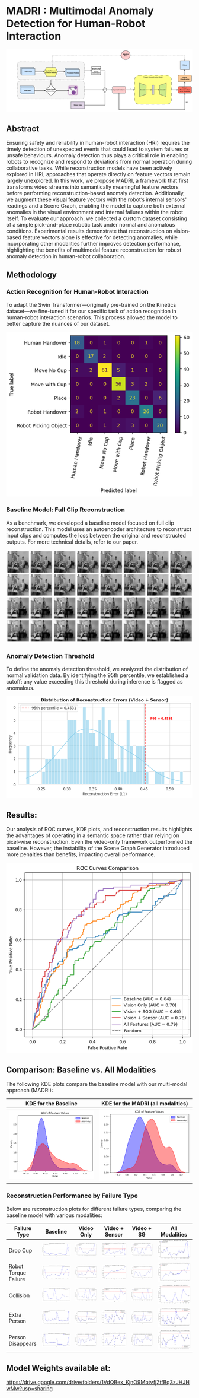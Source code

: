 # MADRI : Multimodal Anomaly Detection for Human-Robot Interaction

![Overall Framework](images/framework.png)

## Abstract

Ensuring safety and reliability in human-robot interaction (HRI) requires the timely detection of unexpected events that could lead to system failures or unsafe behaviours. 
Anomaly detection thus plays a critical role in enabling robots to recognize and respond to deviations from normal operation during collaborative tasks. 
While reconstruction models have been actively explored in HRI, approaches that operate directly on feature vectors remain largely unexplored. 
In this work, we propose MADRI, a framework that first transforms video streams into semantically meaningful feature vectors before performing reconstruction-based anomaly detection. 
Additionally, we augment these visual feature vectors with the robot’s internal sensors' readings and a Scene Graph, enabling the model to capture both external anomalies in the visual environment and 
internal failures within the robot itself. To evaluate our approach, we collected a custom dataset consisting of a simple pick-and-place robotic task under normal and anomalous conditions. 
Experimental results demonstrate that reconstruction on vision-based feature vectors alone is effective for detecting anomalies, while incorporating other modalities further improves detection performance, 
highlighting the benefits of multimodal feature reconstruction for robust anomaly detection in human-robot collaboration.

## Methodology

### Action Recognition for Human-Robot Interaction

To adapt the Swin Transformer—originally pre-trained on the Kinetics dataset—we fine-tuned it for our specific task of action recognition in human-robot interaction scenarios. This process allowed the model to better capture the nuances of our dataset.

![Action Recognition Confusion Matrix](images/Action%20Recognition%20CM.png)

### Baseline Model: Full Clip Reconstruction

As a benchmark, we developed a baseline model focused on full clip reconstruction. This model uses an autoencoder architecture to reconstruct input clips and computes the loss between the original and reconstructed outputs. For more technical details, refer to our paper.

![Baseline Reconstruction Output Example](images/Reconstruction.png)

### Anomaly Detection Threshold

To define the anomaly detection threshold, we analyzed the distribution of normal validation data. By identifying the 95th percentile, we established a cutoff: any value exceeding this threshold during inference is flagged as anomalous.

![Threshold Definition Plot](images/video+sensor.png)

## Results:

Our analysis of ROC curves, KDE plots, and reconstruction results highlights the advantages of operating in a semantic space rather than relying on pixel-wise reconstruction. Even the video-only framework outperformed the baseline. However, the instability of the Scene Graph Generator introduced more penalties than benefits, impacting overall performance.

![ROC Curves](images/Final%20ROC.png)

## Comparison: Baseline vs. All Modalities

The following KDE plots compare the baseline model with our multi-modal approach (MADRI):

| KDE for the Baseline | KDE for the MADRI (all modalities) |
| -------------------- | -------------------------------- |
| ![KDE for the Baseline](images/KDE_baseline.png) | ![KDE for the all modalities model](images/KDE_all.png) |

### Reconstruction Performance by Failure Type

Below are reconstruction plots for different failure types, comparing the baseline model with various modalities:

| Failure Type         | Baseline | Video Only | Video + Sensor | Video + SG | All Modalities |
|----------------------|----------|------------|----------------|------------|----------------|
| Drop Cup             | ![](images/baseline/Drop%20Cup_baseline.png) | ![](images/video/Drop%20Cup_video.png) | ![](images/sensor/Drop%20Cup_sensor.png) | ![](images/sgg/Drop%20Cup_sgg.png) | ![](images/all/Drop%20Cup_all.png) |
| Robot Torque Failure | ![](images/baseline/Joint%20Torque_baseline.png) | ![](images/video/Torque%20Fail_video.png) | ![](images/sensor/Torque%20Fail_sensor.png) | ![](images/sgg/Joint%20Torque_sgg.png) | ![](images/all/Torque%20Fail_all.png) |
| Collision            |![](images/baseline/Collision_baseline.png)| ![](images/video/Collision_video.png) | ![](images/sensor/Collision_sensor.png) | ![](images/sgg/Collision_sgg.png) | ![](images/all/Collision_all.png) |
| Extra Person         | ![](images/baseline/Extra%20Person_baseline.png) | ![](images/video/Extra%20Person_video.png) | ![](images/sensor/Extra%20Person_sensor.png) | ![](images/sgg/Extra%20Person_sgg.png) | ![](images/all/Extra%20Person_all.png) |
| Person Disappears    | ![](images/baseline/Person%20Disappears_baseline.png) | ![](images/video/Person%20Disappears_video.png) | ![](images/sensor/Person%20Diasppears_sensor.png) | ![](images/sgg/Person%20Disappears_sgg.png) | ![](images/all/Person%20Disappears_all.png) |


## Model Weights available at: 

https://drive.google.com/drive/folders/1VdQBex_KjnO9MbtvfjZtfBq3zJHJHwMw?usp=sharing

